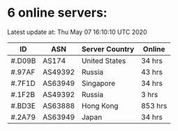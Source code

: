 # 6 online servers:

Latest update at: Thu May 07 16:10:10 UTC 2020

| ID | ASN | Server Country | Online |
| -- | --- | -------------- | ------ |
| #.D09B | AS174 | United States | 34 hrs |
| #.97AF | AS49392 | Russia | 43 hrs |
| #.7F1D | AS63949 | Singapore | 34 hrs |
| #.1F2B | AS49392 | Russia | 3 hrs |
| #.BD3E | AS63888 | Hong Kong | 853 hrs |
| #.2A79 | AS63949 | Japan | 34 hrs |

